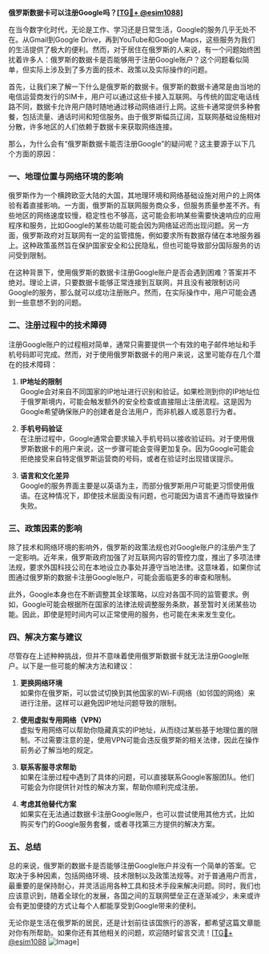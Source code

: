 **俄罗斯数据卡可以注册Google吗？[[TG💪+ @esim1088](https://t.me/s/esim1088)]**

在当今数字化时代，无论是工作、学习还是日常生活，Google的服务几乎无处不在。从Gmail到Google Drive，再到YouTube和Google Maps，这些服务为我们的生活提供了极大的便利。然而，对于居住在俄罗斯的人来说，有一个问题始终困扰着许多人：俄罗斯的数据卡是否能够用于注册Google账户？这个问题看似简单，但实际上涉及到了多方面的技术、政策以及实际操作的问题。

首先，让我们来了解一下什么是俄罗斯的数据卡。俄罗斯的数据卡通常是由当地的电信运营商发行的SIM卡，用户可以通过这些卡接入互联网。与传统的固定电话线路不同，数据卡允许用户随时随地通过移动网络进行上网。这些卡通常提供多种套餐，包括流量、通话时间和短信服务。由于俄罗斯幅员辽阔，互联网基础设施相对分散，许多地区的人们依赖于数据卡来获取网络连接。

那么，为什么会有“俄罗斯数据卡能否注册Google”的疑问呢？这主要源于以下几个方面的原因：

### **一、地理位置与网络环境的影响**

俄罗斯作为一个横跨欧亚大陆的大国，其地理环境和网络基础设施对用户的上网体验有着直接影响。一方面，俄罗斯的互联网服务商众多，但服务质量参差不齐。有些地区的网络速度较慢，稳定性也不够高，这可能会影响某些需要快速响应的应用程序和服务，比如Google的某些功能可能会因为网络延迟而出现问题。另一方面，俄罗斯政府对互联网有一定的监管措施，例如要求所有数据存储在本地服务器上。这种政策虽然旨在保护国家安全和公民隐私，但也可能导致部分国际服务的访问受到限制。

在这种背景下，使用俄罗斯的数据卡注册Google账户是否会遇到困难？答案并不绝对。理论上讲，只要数据卡能够正常连接到互联网，并且没有被限制访问Google的服务，那么就可以成功注册账户。然而，在实际操作中，用户可能会遇到一些意想不到的问题。

### **二、注册过程中的技术障碍**

注册Google账户的过程相对简单，通常只需要提供一个有效的电子邮件地址和手机号码即可完成。然而，对于使用俄罗斯数据卡的用户来说，这里可能存在几个潜在的技术障碍：

1. **IP地址的限制**  
   Google会对来自不同国家的IP地址进行识别和验证。如果检测到你的IP地址位于俄罗斯境内，可能会触发额外的安全检查或直接阻止注册流程。这是因为Google希望确保账户的创建者是合法用户，而非机器人或恶意行为者。

2. **手机号码验证**  
   在注册过程中，Google通常会要求输入手机号码以接收验证码。对于使用俄罗斯数据卡的用户来说，这一步骤可能会变得更加复杂。因为Google可能会拒绝接受来自特定俄罗斯运营商的号码，或者在验证时出现错误提示。

3. **语言和文化差异**  
   Google的服务界面主要是以英语为主，而部分俄罗斯用户可能更习惯使用俄语。在这种情况下，即使技术层面没有问题，也可能因为语言不通而导致操作失败。

### **三、政策因素的影响**

除了技术和网络环境的影响外，俄罗斯的政策法规也对Google账户的注册产生了一定影响。近年来，俄罗斯政府加强了对互联网内容的管控力度，推出了多项法律法规，要求外国科技公司在本地设立办事处并遵守当地法律。这意味着，如果你试图通过俄罗斯的数据卡注册Google账户，可能会面临更多的审查和限制。

此外，Google本身也在不断调整其全球策略，以应对各国不同的监管要求。例如，Google可能会根据所在国家的法律法规调整服务条款，甚至暂时关闭某些功能。因此，即使是短时间内可以正常使用的服务，也可能在未来发生变化。

### **四、解决方案与建议**

尽管存在上述种种挑战，但并不意味着使用俄罗斯数据卡就无法注册Google账户。以下是一些可能的解决方法和建议：

1. **更换网络环境**  
   如果你在俄罗斯，可以尝试切换到其他国家的Wi-Fi网络（如邻国的网络）来进行注册。这样可以避免因IP地址问题导致的限制。

2. **使用虚拟专用网络（VPN）**  
   虚拟专用网络可以帮助你隐藏真实的IP地址，从而绕过某些基于地理位置的限制。不过需要注意的是，使用VPN可能会违反俄罗斯的相关法律，因此在操作前务必了解当地的规定。

3. **联系客服寻求帮助**  
   如果在注册过程中遇到了具体的问题，可以直接联系Google客服团队。他们可能会为你提供针对性的解决方案，帮助你顺利完成注册。

4. **考虑其他替代方案**  
   如果实在无法通过数据卡注册Google账户，也可以尝试使用其他方式，比如购买专门的Google服务套餐，或者寻找第三方提供的解决方案。

### **五、总结**

总的来说，俄罗斯的数据卡是否能够注册Google账户并没有一个简单的答案。它取决于多种因素，包括网络环境、技术限制以及政策法规等。对于普通用户而言，最重要的是保持耐心，并灵活运用各种工具和技术手段来解决问题。同时，我们也应该意识到，随着全球化的发展，各国之间的互联网壁垒正在逐渐减少，未来或许会有更加便捷的方式让每个人都能享受到Google带来的便利。

无论你是生活在俄罗斯的居民，还是计划前往该国旅行的游客，都希望这篇文章能对你有所帮助。如果你还有其他相关的问题，欢迎随时留言交流！[[TG💪+ @esim1088](https://t.me/s/esim1088) ![Image](https://i.postimg.cc/4NQfJmqS/Snipaste-2025-05-13-00-14-12.png)]